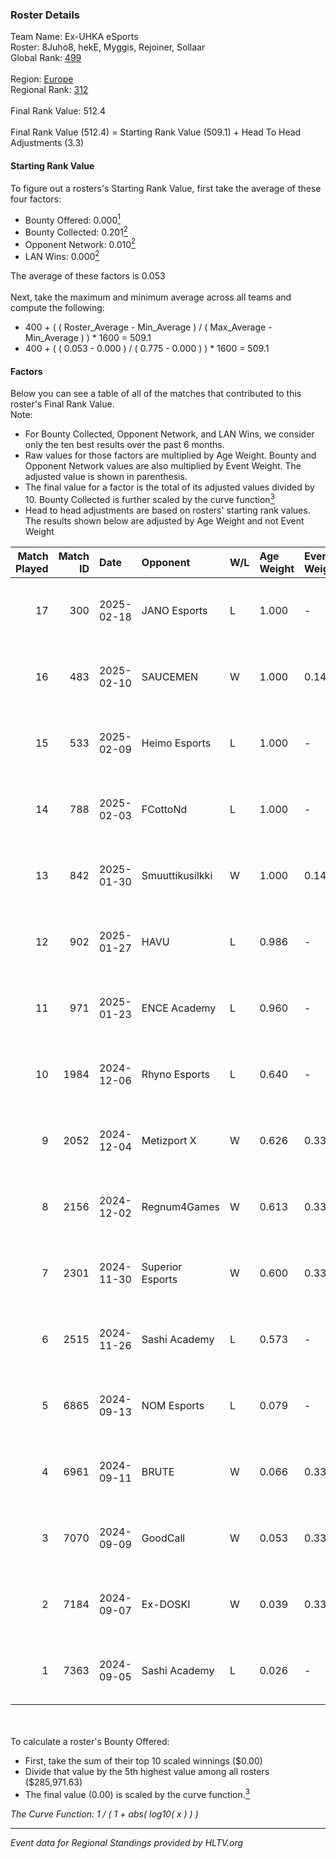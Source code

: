 ### Roster Details<br />
Team Name: Ex-UHKA eSports<br />
Roster: 8Juho8, hekE, Myggis, Rejoiner, Sollaar<br />
Global Rank: [499](../../standings_global_2025_02_28.md)<br />
<br />
Region: [Europe]( ../../standings_europe_2025_02_28.md)<br />
Regional Rank: [312]( ../../standings_europe_2025_02_28.md)<br />
<br />
Final Rank Value:  512.4<br />
<br />
Final Rank Value (512.4) = Starting Rank Value (509.1) + Head To Head Adjustments (3.3)<br />

#### Starting Rank Value<br />
To figure out a rosters's Starting Rank Value, first take the average of these four factors:<br />
- Bounty Offered: 0.000[<sup>1</sup>](#table2)
- Bounty Collected: 0.201[<sup>2</sup>](#table1)
- Opponent Network: 0.010[<sup>2</sup>](#table1)
- LAN Wins: 0.000[<sup>2</sup>](#table1)

The average of these factors is 0.053<br />
<br />
Next, take the maximum and minimum average across all teams and compute the following:<br />
- 400 + ( ( Roster_Average - Min_Average ) / ( Max_Average - Min_Average ) ) * 1600 = 509.1
- 400 + ( ( 0.053 - 0.000 ) / ( 0.775 - 0.000 ) ) * 1600 = 509.1


#### Factors<br />
Below you can see a table of all of the matches that contributed to this roster's Final Rank Value.<br />
Note:<br />

- For Bounty Collected, Opponent Network, and LAN Wins, we consider only the ten best results over the past 6 months.
- Raw values for those factors are multiplied by Age Weight. Bounty and Opponent Network values are also multiplied by Event Weight. The adjusted value is shown in parenthesis.
- The final value for a factor is the total of its adjusted values divided by 10. Bounty Collected is further scaled by the curve function[<sup>3</sup>](#curveFunction)
- Head to head adjustments are based on rosters' starting rank values. The results shown below are adjusted by Age Weight and not Event Weight
<span id="table1"></span><br />


| Match Played | Match ID | Date       | Opponent         | W/L | Age Weight | Event Weight | Bounty Collected | Opponent Network | LAN Wins  | H2H Adj. | Roster                                       |
| -: | -: | :- | :- | :- | :- | :- | :- | :- | :- | -: | :- |
|           17 |      300 | 2025-02-18 | JANO Esports     | L   | 1.000      | -            | -                | -                | -         |    -4.93 | 8Juho8, hekE, Myggis, Rejoiner, Sollaar      |
|           16 |      483 | 2025-02-10 | SAUCEMEN         | W   | 1.000      | 0.143        | 0.000 (0.000)    | 0.000 (0.000)    | 0 (0.000) |     8.91 | 8Juho8, hekE, Myggis, Rejoiner, Sollaar      |
|           15 |      533 | 2025-02-09 | Heimo Esports    | L   | 1.000      | -            | -                | -                | -         |    -6.38 | 8Juho8, hekE, Myggis, Rejoiner, Sollaar      |
|           14 |      788 | 2025-02-03 | FCottoNd         | L   | 1.000      | -            | -                | -                | -         |   -20.28 | 8Juho8, hekE, Myggis, Rejoiner, Sollaar      |
|           13 |      842 | 2025-01-30 | Smuuttikusilkki  | W   | 1.000      | 0.143        | 0.000 (0.000)    | 0.101 (0.014)    | 0 (0.000) |    13.14 | 8Juho8, hekE, Myggis, Rejoiner, Sollaar      |
|           12 |      902 | 2025-01-27 | HAVU             | L   | 0.986      | -            | -                | -                | -         |    -9.44 | 8Juho8, hekE, Myggis, Rejoiner, Sollaar      |
|           11 |      971 | 2025-01-23 | ENCE Academy     | L   | 0.960      | -            | -                | -                | -         |    -4.87 | 8Juho8, hekE, Myggis, Rejoiner, Sollaar      |
|           10 |     1984 | 2024-12-06 | Rhyno Esports    | L   | 0.640      | -            | -                | -                | -         |    -2.44 | 8Juho8, hekE, Sollaar, Vladimus, zeroz3r0o   |
|            9 |     2052 | 2024-12-04 | Metizport X      | W   | 0.626      | 0.333        | 0.002 (0.000)    | 0.239 (0.050)    | 0 (0.000) |    13.38 | 8Juho8, hekE, Sollaar, Vladimus, zeroz3r0o   |
|            8 |     2156 | 2024-12-02 | Regnum4Games     | W   | 0.613      | 0.333        | 0.003 (0.001)    | 0.125 (0.026)    | 0 (0.000) |    13.20 | 8Juho8, hekE, Sollaar, Vladimus, zeroz3r0o   |
|            7 |     2301 | 2024-11-30 | Superior Esports | W   | 0.600      | 0.333        | 0.000 (0.000)    | 0.029 (0.006)    | 0 (0.000) |     6.81 | 8Juho8, hekE, Sollaar, Vladimus, zeroz3r0o   |
|            6 |     2515 | 2024-11-26 | Sashi Academy    | L   | 0.573      | -            | -                | -                | -         |    -4.75 | 8Juho8, hekE, Sollaar, Vladimus, zeroz3r0o   |
|            5 |     6865 | 2024-09-13 | NOM Esports      | L   | 0.079      | -            | -                | -                | -         |    -1.63 | hekE, Rejoiner, Sollaar, Vladimus, zeroz3r0o |
|            4 |     6961 | 2024-09-11 | BRUTE            | W   | 0.066      | 0.333        | 0.005 (0.000)    | 0.371 (0.008)    | 0 (0.000) |     1.63 | hekE, Rejoiner, Sollaar, Vladimus, zeroz3r0o |
|            3 |     7070 | 2024-09-09 | GoodCall         | W   | 0.053      | 0.333        | 0.000 (0.000)    | 0.003 (0.000)    | 0 (0.000) |     0.73 | hekE, Rejoiner, Sollaar, Vladimus, zeroz3r0o |
|            2 |     7184 | 2024-09-07 | Ex-DOSKI         | W   | 0.039      | 0.333        | 0.000 (0.000)    | 0.021 (0.000)    | 0 (0.000) |     0.44 | hekE, Rejoiner, Sollaar, Vladimus, zeroz3r0o |
|            1 |     7363 | 2024-09-05 | Sashi Academy    | L   | 0.026      | -            | -                | -                | -         |    -0.21 | hekE, Rejoiner, Sollaar, Vladimus, zeroz3r0o |

<br />
<span id="table2"></span><br />
To calculate a roster's Bounty Offered:<br />

- First, take the sum of their top 10 scaled winnings ($0.00)
- Divide that value by the 5th highest value among all rosters ($285,971.63)
- The final value (0.00) is scaled by the curve function.[<sup>3</sup>](#curveFunction)

<span id="curveFunction"></span>_The Curve Function: 1 / ( 1 + abs( log10( x ) ) )_<br />

---
_Event data for Regional Standings provided by HLTV.org_<br />
